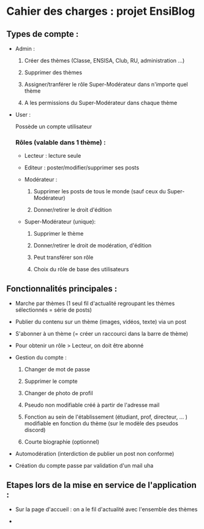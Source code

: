 # Cahier des charges : projet EnsiBlog

## Types de compte :

- Admin :
  
  1. Créer des thèmes (Classe, ENSISA, Club, RU, administration ...)
  
  2. Supprimer des thèmes
  
  3. Assigner/tranférer le rôle Super-Modérateur dans n'importe quel thème
  
  4. A les permissions du Super-Modérateur dans chaque thème

- User :
  
  Possède un compte utilisateur
  
  ### Rôles (valable dans 1 thème) :
  
  - Lecteur : lecture seule
  
  - Editeur : poster/modifier/supprimer ses posts
  
  - Modérateur :
    
    1. Supprimer les posts de tous le monde (sauf ceux du Super-Modérateur)
    
    2. Donner/retirer le droit d'édition
  
  - Super-Modérateur (unique):
    
    1. Supprimer le thème
    
    2. Donner/retirer le droit de modération, d'édition
    
    3. Peut transférer son rôle
    
    4. Choix du rôle de base des utilisateurs

## Fonctionnalités principales :

- Marche par thèmes (1 seul fil d'actualité regroupant les thèmes sélectionnés = série de posts)

- Publier du contenu sur un thème (images, vidéos, texte) via un post

- S'abonner à un thème (= créer un raccourci dans la barre de thème)

- Pour obtenir un rôle > Lecteur, on doit être abonné

- Gestion du compte :
  
  1. Changer de mot de passe
  
  2. Supprimer le compte
  
  3. Changer de photo de profil
  
  4. Pseudo non modifiable créé à partir de l'adresse mail
  
  5. Fonction au sein de l'établissement (étudiant, prof, directeur, ... ) modifiable en fonction du thème (sur le modèle des pseudos discord)
  
  6. Courte biographie (optionnel)

- Automodération (interdiction de publier un post non conforme)

- Création du compte passe par validation d'un mail uha



## Etapes lors de la mise en service de l'application :

- Sur la page d'accueil : on a le fil d'actualité avec l'ensemble des thèmes

- 
